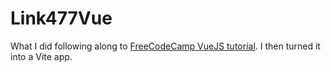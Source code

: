 # Link477Vue

What I did following along to [FreeCodeCamp VueJS tutorial](https://www.freecodecamp.org/news/build-a-portfolio-with-vuejs/).
I then turned it into a Vite app.
